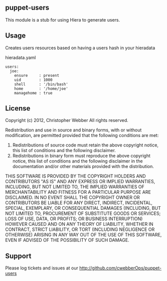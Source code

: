 puppet-users
------------

This module is a stub for using Hiera to generate users.

Usage
-----

Creates users resources based on having a users hash in your hieradata

hieradata.yaml
```
users:
  joe:
    ensure     : present
    uid        : 1000
    shell      : '/bin/bash'
    home       : '/home/joe'
    managehome : true
```

License
-------

Copyright (c) 2012, Christopher Webber
All rights reserved.

Redistribution and use in source and binary forms, with or without
modification, are permitted provided that the following conditions are met: 

1. Redistributions of source code must retain the above copyright notice, this
   list of conditions and the following disclaimer. 
2. Redistributions in binary form must reproduce the above copyright notice,
   this list of conditions and the following disclaimer in the documentation
   and/or other materials provided with the distribution. 

THIS SOFTWARE IS PROVIDED BY THE COPYRIGHT HOLDERS AND CONTRIBUTORS "AS IS" AND
ANY EXPRESS OR IMPLIED WARRANTIES, INCLUDING, BUT NOT LIMITED TO, THE IMPLIED
WARRANTIES OF MERCHANTABILITY AND FITNESS FOR A PARTICULAR PURPOSE ARE
DISCLAIMED. IN NO EVENT SHALL THE COPYRIGHT OWNER OR CONTRIBUTORS BE LIABLE FOR
ANY DIRECT, INDIRECT, INCIDENTAL, SPECIAL, EXEMPLARY, OR CONSEQUENTIAL DAMAGES
(INCLUDING, BUT NOT LIMITED TO, PROCUREMENT OF SUBSTITUTE GOODS OR SERVICES;
LOSS OF USE, DATA, OR PROFITS; OR BUSINESS INTERRUPTION) HOWEVER CAUSED AND
ON ANY THEORY OF LIABILITY, WHETHER IN CONTRACT, STRICT LIABILITY, OR TORT
(INCLUDING NEGLIGENCE OR OTHERWISE) ARISING IN ANY WAY OUT OF THE USE OF THIS
SOFTWARE, EVEN IF ADVISED OF THE POSSIBILITY OF SUCH DAMAGE.

Support
-------

Please log tickets and issues at our http://github.com/cwebberOps/puppet-users
